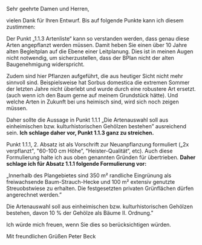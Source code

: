 Sehr geehrte Damen und Herren,

vielen Dank für Ihren Entwurf. Bis auf folgende Punkte kann ich diesem zustimmen:

Der Punkt „1.1.3 Artenliste“ kann so verstanden werden, dass genau diese Arten angepflanzt werden müssen. Damit heben Sie einen über 10 Jahre alten Begleitplan auf die Ebene einer Leitplanung. Dies ist in meinen Augen nicht notwendig, um sicherzustellen, dass der BPlan nicht der alten Baugenehmigung widerspricht.

Zudem sind hier Pflanzen aufgeführt, die aus heutiger Sicht nicht mehr sinnvoll sind. Beispielsweise hat Sorbus domestica die extremen Sommer der letzten Jahre nicht überlebt und wurde durch eine robustere Art ersetzt. (auch wenn ich den Baum gerne auf meinem Grundstück hätte). Und welche Arten in Zukunft bei uns heimisch sind, wird sich noch zeigen müssen.

Daher sollte die Aussage in Punkt 1.1.1 „Die Artenauswahl soll aus einheimischen bzw. kulturhistorischen Gehölzen bestehen” ausreichend sein. **Ich schlage daher vor, Punkt 1.1.3 ganz zu streichen.**

Punkt 1.1.1, 2. Absatz ist als Vorschrift zur Neuanpflanzung formuliert („2x verpflanzt", "60-100 cm Höhe”, "Heister-Qualität“, etc). Auch diese Formulierung halte ich aus oben genannten Gründen für übertrieben. **Daher schlage ich für Absatz 1.1.1 folgende Formulierung vor:**

„Innerhalb des Plangebietes sind 350 m² randliche Eingrünung als freiwachsende Baum-Strauch-Hecke und 100 m² extensiv genutzte Streuobstwiese zu erhalten. Die festgesetzten privaten Grünflächen dürfen angerechnet werden.”

Die Artenauswahl soll aus einheimischen bzw. kulturhistorischen Gehölzen bestehen, davon 10 % der Gehölze als Bäume II. Ordnung."

Ich würde mich freuen, wenn Sie dies so berücksichtigen würden.

Mit freundlichen Grüßen
Peter Beck